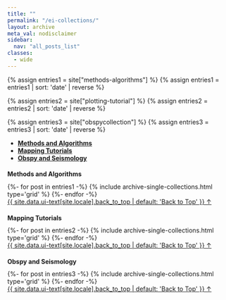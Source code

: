 ```yaml
---
title: ""
permalink: "/ei-collections/"
layout: archive
meta_val: nodisclaimer
sidebar:
  nav: "all_posts_list"
classes:
  - wide
---
```

 
{% assign entries1 = site["methods-algorithms"] %}
{% assign entries1 = entries1 | sort: 'date' | reverse %}

{% assign entries2 = site["plotting-tutorial"] %}
{% assign entries2 = entries2 | sort: 'date' | reverse %}

{% assign entries3 = site["obspycollection"] %}
{% assign entries3 = entries3 | sort: 'date' | reverse %}


<ul class="taxonomy__index">
  <li>
    <a href="#methods-algorithms">
      <strong>Methods and Algorithms</strong>
    </a>
  </li>

  <li>
    <a href="#plotting-tutorial">
      <strong>Mapping Tutorials</strong>
    </a>
  </li>
  <li>
    <a href="#obspy-tutorial">
      <strong>Obspy and Seismology</strong>
    </a>
  </li>
  
</ul>

<section id="methods-algorithms" class="taxonomy__section">
<h2 class="archive__subtitle" style="font-size: 1em;">Methods and Algorithms</h2>
<div class="entries-grid">
{%- for post in entries1 -%}
  {% include archive-single-collections.html type='grid' %}
{%- endfor -%}
</div>
<a href="#page-title" class="back-to-top">{{ site.data.ui-text[site.locale].back_to_top | default: 'Back to Top' }}
    &uarr;</a>
</section>



<section id="plotting-tutorial" class="taxonomy__section">
<h2 class="archive__subtitle" style="font-size: 1em;">Mapping Tutorials</h2>
<div class="entries-grid">
{%- for post in entries2 -%}
  {% include archive-single-collections.html type='grid' %}
{%- endfor -%}
</div>
<a href="#page-title" class="back-to-top">{{ site.data.ui-text[site.locale].back_to_top | default: 'Back to Top' }}
    &uarr;</a>
</section>



<section id="obspy-tutorial" class="taxonomy__section">
<h2 class="archive__subtitle" style="font-size: 1em;">Obspy and Seismology</h2>
<div class="entries-grid">
{%- for post in entries3 -%}
  {% include archive-single-collections.html type='grid' %}
{%- endfor -%}
</div>
<a href="#page-title" class="back-to-top">{{ site.data.ui-text[site.locale].back_to_top | default: 'Back to Top' }}
    &uarr;</a>
</section>


